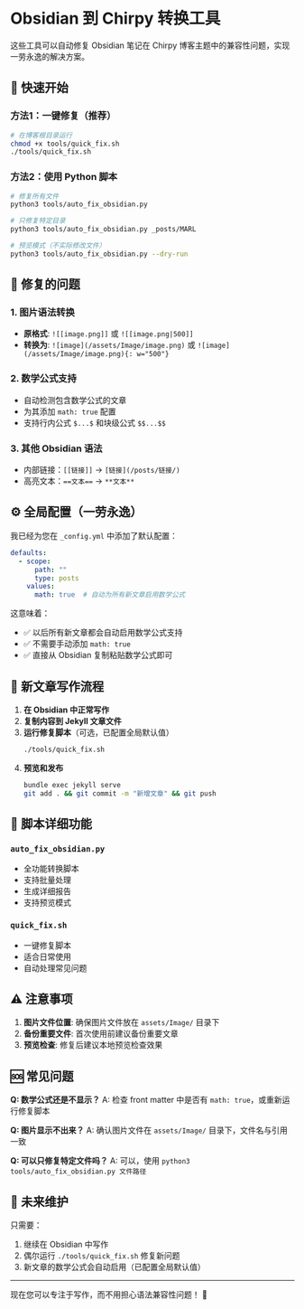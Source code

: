 # Obsidian 到 Chirpy 转换工具

这些工具可以自动修复 Obsidian 笔记在 Chirpy 博客主题中的兼容性问题，实现一劳永逸的解决方案。

## 🚀 快速开始

### 方法1：一键修复（推荐）
```bash
# 在博客根目录运行
chmod +x tools/quick_fix.sh
./tools/quick_fix.sh
```

### 方法2：使用 Python 脚本
```bash
# 修复所有文件
python3 tools/auto_fix_obsidian.py

# 只修复特定目录
python3 tools/auto_fix_obsidian.py _posts/MARL

# 预览模式（不实际修改文件）
python3 tools/auto_fix_obsidian.py --dry-run
```

## 🔧 修复的问题

### 1. 图片语法转换
- **原格式**: `![[image.png]]` 或 `![[image.png|500]]`
- **转换为**: `![image](/assets/Image/image.png)` 或 `![image](/assets/Image/image.png){: w="500"}`

### 2. 数学公式支持
- 自动检测包含数学公式的文章
- 为其添加 `math: true` 配置
- 支持行内公式 `$...$` 和块级公式 `$$...$$`

### 3. 其他 Obsidian 语法
- 内部链接：`[[链接]]` → `[链接](/posts/链接/)`
- 高亮文本：`==文本==` → `**文本**`

## ⚙️ 全局配置（一劳永逸）

我已经为您在 `_config.yml` 中添加了默认配置：

```yaml
defaults:
  - scope:
      path: ""
      type: posts
    values:
      math: true  # 自动为所有新文章启用数学公式
```

这意味着：
- ✅ 以后所有新文章都会自动启用数学公式支持
- ✅ 不需要手动添加 `math: true`
- ✅ 直接从 Obsidian 复制粘贴数学公式即可

## 📝 新文章写作流程

1. **在 Obsidian 中正常写作**
2. **复制内容到 Jekyll 文章文件**
3. **运行修复脚本**（可选，已配置全局默认值）
   ```bash
   ./tools/quick_fix.sh
   ```
4. **预览和发布**
   ```bash
   bundle exec jekyll serve
   git add . && git commit -m "新增文章" && git push
   ```

## 🎯 脚本详细功能

### `auto_fix_obsidian.py`
- 全功能转换脚本
- 支持批量处理
- 生成详细报告
- 支持预览模式

### `quick_fix.sh`
- 一键修复脚本
- 适合日常使用
- 自动处理常见问题

## ⚠️ 注意事项

1. **图片文件位置**: 确保图片文件放在 `assets/Image/` 目录下
2. **备份重要文件**: 首次使用前建议备份重要文章
3. **预览检查**: 修复后建议本地预览检查效果

## 🆘 常见问题

**Q: 数学公式还是不显示？**
A: 检查 front matter 中是否有 `math: true`，或重新运行修复脚本

**Q: 图片显示不出来？**
A: 确认图片文件在 `assets/Image/` 目录下，文件名与引用一致

**Q: 可以只修复特定文件吗？**
A: 可以，使用 `python3 tools/auto_fix_obsidian.py 文件路径`

## 🔄 未来维护

只需要：
1. 继续在 Obsidian 中写作
2. 偶尔运行 `./tools/quick_fix.sh` 修复新问题
3. 新文章的数学公式会自动启用（已配置全局默认值）

---

现在您可以专注于写作，而不用担心语法兼容性问题！ 🎉 